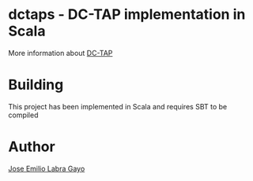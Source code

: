 # dctaps - DC-TAP implementation in Scala

More information about [DC-TAP](https://dcmi.github.io/dctap/)

# Building

This project has been implemented in Scala and requires SBT to be compiled

# Author

[Jose Emilio Labra Gayo](https://labra.weso.es)


